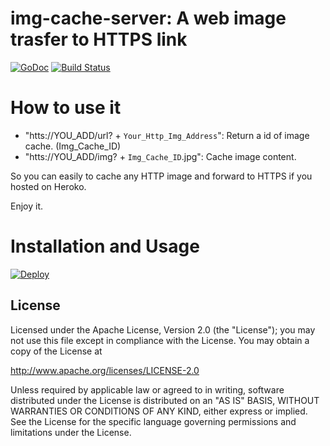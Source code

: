 img-cache-server: A web image trasfer to HTTPS link
==============

 [![GoDoc](https://godoc.org/github.com/kkdai/img-cache-server?status.svg)](https://godoc.org/github.com/kkdai/img-cache-server)  [![Build Status](https://travis-ci.org/kkdai/img-cache-server.svg?branch=master)](https://travis-ci.org/kkdai/img-cache-server)



How to use it
=============

- "htts://YOU_ADD/url? + `Your_Http_Img_Address`": Return a id of image cache.  (Img_Cache_ID)
- "htts://YOU_ADD/img? + `Img_Cache_ID`.jpg": Cache image content.

So you can easily to cache any HTTP image and forward to HTTPS if you hosted on Heroko.

Enjoy it.

Installation and Usage
=============


[![Deploy](https://www.herokucdn.com/deploy/button.svg)](https://heroku.com/deploy)

  

License
---------------

Licensed under the Apache License, Version 2.0 (the "License");
you may not use this file except in compliance with the License.
You may obtain a copy of the License at

http://www.apache.org/licenses/LICENSE-2.0

Unless required by applicable law or agreed to in writing, software
distributed under the License is distributed on an "AS IS" BASIS,
WITHOUT WARRANTIES OR CONDITIONS OF ANY KIND, either express or implied.
See the License for the specific language governing permissions and
limitations under the License.

